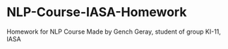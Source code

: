 # NLP-Course-IASA-Homework
Homework for NLP Course
Made by Gench Geray, student of group KI-11, IASA 
